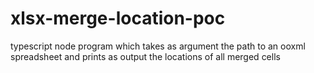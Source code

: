 # xlsx-merge-location-poc
typescript node program which takes as argument the path to an ooxml spreadsheet and prints as output the locations of all merged cells
